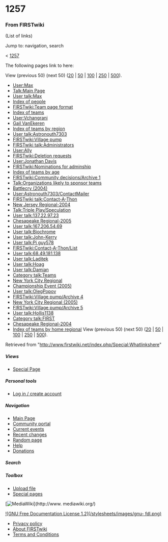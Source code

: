 # 1257

### From FIRSTwiki

(List of links)

Jump to: navigation, search

&lt; [1257](/index.php?title=1257&redirect=no "1257" )  

The following pages link to here:

View (previous 50) (next 50)
([20](/index.php?title=Special:Whatlinkshere/1257&limit=20&from=0
"Special:Whatlinkshere/1257" ) |
[50](/index.php?title=Special:Whatlinkshere/1257&limit=50&from=0
"Special:Whatlinkshere/1257" ) |
[100](/index.php?title=Special:Whatlinkshere/1257&limit=100&from=0
"Special:Whatlinkshere/1257" ) |
[250](/index.php?title=Special:Whatlinkshere/1257&limit=250&from=0
"Special:Whatlinkshere/1257" ) |
[500](/index.php?title=Special:Whatlinkshere/1257&limit=500&from=0
"Special:Whatlinkshere/1257" )).

  * [User:Max](/index.php/User:Max "User:Max" )
  * [Talk:Main Page](/index.php/Talk:Main_Page "Talk:Main Page" )
  * [User talk:Max](/index.php/User_talk:Max "User talk:Max" )
  * [Index of people](/index.php/Index_of_people "Index of people" )
  * [FIRSTwiki:Team page format](/index.php/FIRSTwiki:Team_page_format "FIRSTwiki:Team page format" )
  * [Index of teams](/index.php/Index_of_teams "Index of teams" )
  * [User:Vchangrani](/index.php/User:Vchangrani "User:Vchangrani" )
  * [Gail VanEkeren](/index.php/Gail_VanEkeren "Gail VanEkeren" )
  * [Index of teams by region](/index.php/Index_of_teams_by_region "Index of teams by region" )
  * [User talk:Astronouth7303](/index.php/User_talk:Astronouth7303 "User talk:Astronouth7303" )
  * [FIRSTwiki:Village pump](/index.php/FIRSTwiki:Village_pump "FIRSTwiki:Village pump" )
  * [FIRSTwiki talk:Administrators](/index.php/FIRSTwiki_talk:Administrators "FIRSTwiki talk:Administrators" )
  * [User:Ally](/index.php/User:Ally "User:Ally" )
  * [FIRSTwiki:Deletion requests](/index.php/FIRSTwiki:Deletion_requests "FIRSTwiki:Deletion requests" )
  * [User:Jonathan Davis](/index.php/User:Jonathan_Davis "User:Jonathan Davis" )
  * [FIRSTwiki:Nominations for adminship](/index.php/FIRSTwiki:Nominations_for_adminship "FIRSTwiki:Nominations for adminship" )
  * [Index of teams by age](/index.php/Index_of_teams_by_age "Index of teams by age" )
  * [FIRSTwiki:Community decisions/Archive 1](/index.php/FIRSTwiki:Community_decisions/Archive_1 "FIRSTwiki:Community decisions/Archive 1" )
  * [Talk:Organizations likely to sponsor teams](/index.php/Talk:Organizations_likely_to_sponsor_teams "Talk:Organizations likely to sponsor teams" )
  * [Battlecry (2004)](/index.php/Battlecry_%282004%29 "Battlecry \(2004\)" )
  * [User:Astronouth7303/ContactMailer](/index.php/User:Astronouth7303/ContactMailer "User:Astronouth7303/ContactMailer" )
  * [FIRSTwiki talk:Contact-A-Thon](/index.php/FIRSTwiki_talk:Contact-A-Thon "FIRSTwiki talk:Contact-A-Thon" )
  * [New Jersey Regional-2004](/index.php/New_Jersey_Regional-2004 "New Jersey Regional-2004" )
  * [Talk:Triple Play/Speculation](/index.php/Talk:Triple_Play/Speculation "Talk:Triple Play/Speculation" )
  * [User talk:137.22.97.23](/index.php/User_talk:137.22.97.23 "User talk:137.22.97.23" )
  * [Chesapeake Regional-2005](/index.php/Chesapeake_Regional-2005 "Chesapeake Regional-2005" )
  * [User talk:167.206.54.69](/index.php/User_talk:167.206.54.69 "User talk:167.206.54.69" )
  * [User talk:Biochrome](/index.php/User_talk:Biochrome "User talk:Biochrome" )
  * [User talk:John-Kerry](/index.php/User_talk:John-Kerry "User talk:John-Kerry" )
  * [User talk:Pi guy578](/index.php/User_talk:Pi_guy578 "User talk:Pi guy578" )
  * [FIRSTwiki:Contact-A-Thon/List](/index.php/FIRSTwiki:Contact-A-Thon/List "FIRSTwiki:Contact-A-Thon/List" )
  * [User talk:68.49.181.138](/index.php/User_talk:68.49.181.138 "User talk:68.49.181.138" )
  * [User talk:Laditek](/index.php/User_talk:Laditek "User talk:Laditek" )
  * [User talk:Hoag](/index.php/User_talk:Hoag "User talk:Hoag" )
  * [User talk:Damian](/index.php/User_talk:Damian "User talk:Damian" )
  * [Category talk:Teams](/index.php/Category_talk:Teams "Category talk:Teams" )
  * [New York City Regional](/index.php/New_York_City_Regional "New York City Regional" )
  * [Championship Event (2005)](/index.php/Championship_Event_%282005%29 "Championship Event \(2005\)" )
  * [User talk:OlegPopov](/index.php/User_talk:OlegPopov "User talk:OlegPopov" )
  * [FIRSTwiki:Village pump/Archive 4](/index.php/FIRSTwiki:Village_pump/Archive_4 "FIRSTwiki:Village pump/Archive 4" )
  * [New York City Regional (2005)](/index.php/New_York_City_Regional_%282005%29 "New York City Regional \(2005\)" )
  * [FIRSTwiki:Village pump/Archive 5](/index.php/FIRSTwiki:Village_pump/Archive_5 "FIRSTwiki:Village pump/Archive 5" )
  * [User talk:Hollis1138](/index.php/User_talk:Hollis1138 "User talk:Hollis1138" )
  * [Category talk:FIRST](/index.php/Category_talk:FIRST "Category talk:FIRST" )
  * [Chesapeake Regional-2004](/index.php/Chesapeake_Regional-2004 "Chesapeake Regional-2004" )
  * [Index of teams by home regional](/index.php/Index_of_teams_by_home_regional "Index of teams by home regional" )
View (previous 50) (next 50)
([20](/index.php?title=Special:Whatlinkshere/1257&limit=20&from=0
"Special:Whatlinkshere/1257" ) |
[50](/index.php?title=Special:Whatlinkshere/1257&limit=50&from=0
"Special:Whatlinkshere/1257" ) |
[100](/index.php?title=Special:Whatlinkshere/1257&limit=100&from=0
"Special:Whatlinkshere/1257" ) |
[250](/index.php?title=Special:Whatlinkshere/1257&limit=250&from=0
"Special:Whatlinkshere/1257" ) |
[500](/index.php?title=Special:Whatlinkshere/1257&limit=500&from=0
"Special:Whatlinkshere/1257" )).

Retrieved from "<http://www.firstwiki.net/index.php/Special:Whatlinkshere>"

##### Views

  * [Special Page](/index.php/Special:Whatlinkshere/1257)

##### Personal tools

  * [Log in / create account](/index.php?title=Special:Userlogin&returnto=Special:Whatlinkshere)

[](/index.php/Main_Page "Main Page" )

##### Navigation

  * [Main Page](/index.php/Main_Page)
  * [Community portal](/index.php/FIRSTwiki:Community_portal)
  * [Current events](/index.php/Current_events)
  * [Recent changes](/index.php/Special:Recentchanges)
  * [Random page](/index.php/Special:Random)
  * [Help](/index.php/Help:Contents)
  * [Donations](/index.php/FIRSTwiki:Site_support)

##### Search



##### Toolbox

  * [Upload file](/index.php/Special:Upload)
  * [Special pages](/index.php/Special:Specialpages)

[![MediaWiki](/skins/common/images/poweredby_mediawiki_88x31.png)](http://www.
mediawiki.org/)

[![GNU Free Documentation License 1.2](/stylesheets/images/gnu-
fdl.png)](http://www.gnu.org/copyleft/fdl.html)

  * [Privacy policy](/index.php/FIRSTwiki:Privacy_policy "FIRSTwiki:Privacy policy" )
  * [About FIRSTwiki](/index.php/FIRSTwiki:About "FIRSTwiki:About" )
  * [Terms and Conditions](/index.php/FIRSTwiki:Terms_and_conditions "FIRSTwiki:Terms and conditions" )

